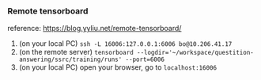 ### Remote tensorboard

reference: https://blog.yyliu.net/remote-tensorboard/

1. (on your local PC) `ssh -L 16006:127.0.0.1:6006 bo@10.206.41.17`
2. (on the remote server) `tensorboard --logdir='~/workspace/questition-answering/ssrc/training/runs' --port=6006`
3. (on your local PC) open your browser, go to `localhost:16006`

